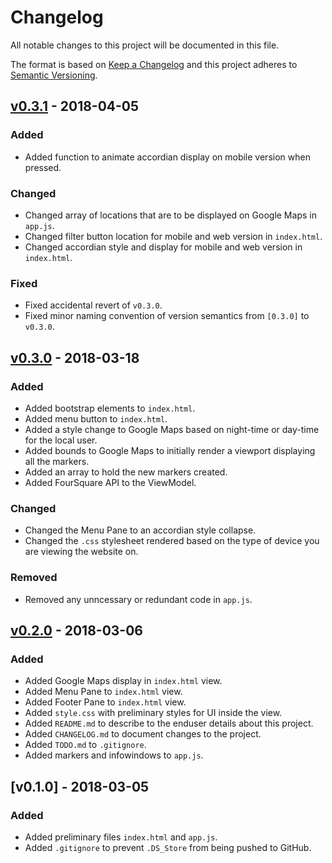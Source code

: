 # Changelog
All notable changes to this project will be documented in this file.

The format is based on [Keep a Changelog](http://keepachangelog.com/en/1.0.0/)
and this project adheres to [Semantic Versioning](http://semver.org/spec/v2.0.0.html).

## [v0.3.1] - 2018-04-05
### Added
- Added function to animate accordian display on mobile version when pressed.

### Changed
- Changed array of locations that are to be displayed on Google Maps in `app.js`.
- Changed filter button location for mobile and web version in `index.html`.
- Changed accordian style and display for mobile and web version in `index.html`.

### Fixed
- Fixed accidental revert of `v0.3.0`.
- Fixed minor naming convention of version semantics from `[0.3.0]` to `v0.3.0`.

## [v0.3.0] - 2018-03-18
### Added
- Added bootstrap elements to `index.html`.
- Added menu button to `index.html`.
- Added a style change to Google Maps based on night-time or day-time for the local user.
- Added bounds to Google Maps to initially render a viewport displaying all the markers.
- Added an array to hold the new markers created.
- Added FourSquare API to the ViewModel.

### Changed
- Changed the Menu Pane to an accordian style collapse.
- Changed the `.css` stylesheet rendered based on the type of device you are viewing the website on.

### Removed
- Removed any unncessary or redundant code in `app.js`.

## [v0.2.0] - 2018-03-06
### Added
- Added Google Maps display in `index.html` view.
- Added Menu Pane to `index.html` view.
- Added Footer Pane to `index.html` view.
- Added `style.css` with preliminary styles for UI inside the view.
- Added `README.md` to describe to the enduser details about this project.
- Added `CHANGELOG.md` to document changes to the project.
- Added `TODO.md` to `.gitignore`.
- Added markers and infowindows to `app.js`.

## [v0.1.0] - 2018-03-05
### Added
- Added preliminary files `index.html` and `app.js`.
- Added `.gitignore` to prevent `.DS_Store` from being pushed to GitHub.

[Unreleased]: https://github.com/jye0325/Neighborhood-Map/compare/v0.3.1...HEAD
[v0.3.1]: https://github.com/jye0325/Neighborhood-Map/compare/v0.3.0...v0.3.1
[v0.3.0]: https://github.com/jye0325/Neighborhood-Map/compare/v0.2.0...v0.3.0
[v0.2.0]: https://github.com/jye0325/Neighborhood-Map/compare/v0.1.0...v0.2.0
